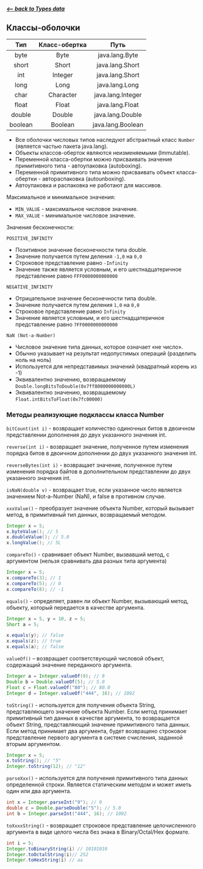 ##### [<-- back to Types data](../types_data/types_data.md)

## Классы-оболочки

|   Тип   | Класс-обертка |       Путь        |
|:-------:|:-------------:|:-----------------:|
|  byte   |     Byte      |  java.lang.Byte   |
|  short  |     Short     |  java.lang.Short  |
|   int   |    Integer    |  java.lang.Short  |
|  long   |     Long      |  java.lang.Long   |
|  char   |   Character   | java.lang.Integer |
|  float  |     Float     |  java.lang.Float  |
| double  |    Double     | java.lang.Double  |
| boolean |    Boolean    | java.lang.Boolean |

* Все оболочки числовых типов наследуют абстрактный класс `Number` (является частью пакета java.lang).
* Объекты классов-оберток являются неизменяемыми (Immutable).
* Переменной класса-обертки можно присваивать значение примитивного типа - автоупаковка (autoboxing).
* Переменной примитивного типа можно присваивать объект класса-обертки - автораспаковка (autounboxing).
* Автоупаковка и распаковка не работают для массивов.

Максимальное и минимальное значения:

* `MIN_VALUE` - максимальное числовое значение.
* `MAX_VALUE` - минимальное числовое значение.

Значения бесконечности:

`POSITIVE_INFINITY`

* Позитивное значение бесконечности типа double.
* Значение получается путем деления `-1,0` на `0,0`
* Строковое представление равно `-Infinity`
* Значение также является условным, и его шестнадцатеричное представление равно `FFF0000000000000`

`NEGATIVE_INFINITY`

* Отрицательное значение бесконечности типа double.
* Значение получается путем деления `1,0` на `0,0`
* Строковое представление равно `Infinity`
* Значение является условным, и его шестнадцатеричное представление равно `7FF0000000000000`

`NaN (Not-a-Number)`

* Числовое значение типа данных, которое означает «не число».
* Обычно указывает на результат недопустимых операций (разделить ноль на ноль)
* Используется для непредставимых значений (квадратный корень из -1)
* Эквивалентно значению, возвращаемому `Double.longBitsToDouble(0x7ff8000000000000L)`
* Эквивалентно значению, возвращаемому `Float.intBitsToFloat(0x7fc00000)`

### Методы реализующие подклассы класса Number

`bitCount(int i)` - возвращает количество одиночных битов в двоичном представлении дополнения до двух указанного значения int.

`reverse(int i)` - возвращает значение, полученное путем изменения порядка битов в двоичном дополнении до двух указанного значения int.

`reverseBytes(int i)` - возвращает значение, полученное путем изменения порядка байтов в дополнительном представлении до двух указанного значения int.

`isNaN(double v)` - возвращает true, если указанное число является значением Not-a-Number (NaN), и false в противном случае.

`xxxValue()` - преобразует значение объекта Number, который вызывает метод, в примитивный тип данных, возвращаемый методом.

```java
Integer x = 5;
x.byteValue(); // 5
x.doubleValue(); // 5.0
x.longValue(); // 5L
```

`compareTo()` - сравнивает объект Number, вызвавший метод, с аргументом (нельзя сравнивать два разных типа аргумента)

```java
Integer x = 5;
x.compareTo(3); // 1
x.compareTo(5); // 0
x.compareTo(8); // -1
```

`equals()` - определяет, равен ли объект Number, вызывающий метод, объекту, который передается в качестве аргумента.

```java
Integer x = 5, y = 10, z = 5;
Short a = 5;

x.equals(y); // false
x.equals(z); // true
x.equals(a); // false
```

`valueOf()` – возвращает соответствующий числовой объект, содержащий значение переданного аргумента.

```java
Integer a = Integer.valueOf(9); // 9
Double b = Double.valueOf(5); // 5.0
Float c = Float.valueOf("80"); // 80.0
Integer d = Integer.valueOf("444", 16); // 1092
```

`toString()` - используется для получения объекта String, представляющего значение объекта Number. Если метод принимает примитивный тип данных в качестве аргумента, то возвращается объект String, представляющий значение примитивного типа данных. Если метод принимает два аргумента, будет возвращено строковое представление первого аргумента в системе счисления, заданной вторым аргументом.

```java
Integer x = 5;
x.toString(); // "5"
Integer.toString(12); // "12"
```

`parseXxx()` - используется для получения примитивного типа данных определенной строки. Является статическим методом и может иметь один или два аргумента.

```java
int x = Integer.parseInt("9"); // 9
double c = Double.parseDouble("5"); // 5.0
int b = Integer.parseInt("444", 16); // 1092
```

`toXxxxString()` - возвращает строковое представление целочисленного аргумента в виде целого числа без знака в Binary/Octal/Hex формате.

```java
int i = 5;
Integer.toBinaryString(i) // 10101010
Integer.toOctalString(i)// 252
Integer.toHexString(i) // aa
```